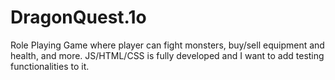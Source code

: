# DragonQuest.1o
Role Playing Game where player can fight monsters, buy/sell equipment and health, and more. JS/HTML/CSS is fully developed and I want to add testing functionalities to it. 
